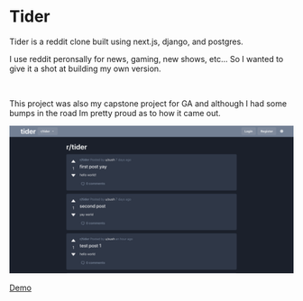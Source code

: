 <h1>Tider</h1>

<p>Tider is a reddit clone built using next.js, django, and postgres.

I use reddit peronsally for news, gaming, new shows, etc... So I wanted to give it a shot at building my own version.</p>

<br />

<p>This project was also my capstone project for GA and although I had some bumps in the road Im pretty proud as to how it came out. </p>

<img width="1381" alt="grouper app screenshot" src="./images/tider.png"/>

<a href="https://youtu.be/FFqS8t2BJgE" target="_blank">Demo</a>